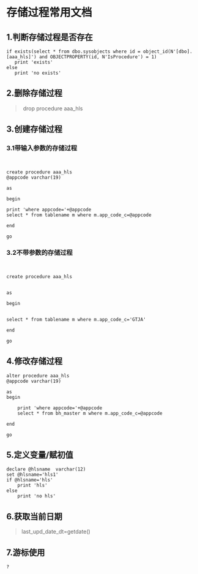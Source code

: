 # 存储过程常用文档

## 1.判断存储过程是否存在

~~~
if exists(select * from dbo.sysobjects where id = object_id(N'[dbo].[aaa_hls]') and OBJECTPROPERTY(id, N'IsProcedure') = 1)
​	print 'exists'
else
​	print 'no exists'
~~~



## 2.删除存储过程

> ​	drop procedure aaa_hls

## 3.创建存储过程

### 3.1带输入参数的存储过程

~~~


create procedure aaa_hls
@appcode varchar(19)

as

begin

print 'where appcode='+@appcode
select * from tablename m where m.app_code_c=@appcode

end

go
~~~

### 3.2不带参数的存储过程

~~~


create procedure aaa_hls


as

begin


select * from tablename m where m.app_code_c='GTJA'

end

go
~~~



## 4.修改存储过程

~~~
alter procedure aaa_hls
@appcode varchar(19)

as
begin

	print 'where appcode='+@appcode
	select * from bh_master m where m.app_code_c=@appcode

end

go
~~~

## 5.定义变量/赋初值

~~~
declare @hlsname  varchar(12)
set @hlsname='hls1'
if @hlsname='hls'
	print 'hls'
else
	print 'no hls'
~~~

## 6.获取当前日期

> last_upd_date_dt=getdate()

## 7.游标使用

~~~
?
~~~

